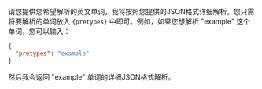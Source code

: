 请您提供您希望解析的英文单词，我将按照您提供的JSON格式详细解析。您只需将要解析的单词放入 `{pretypes}` 中即可。例如，如果您想解析 "example" 这个单词，您可以输入：

```json
{
  "pretypes": "example"
}
```

然后我会返回 "example" 单词的详细JSON格式解析。
 